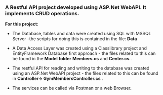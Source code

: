 ### A Restful API project developed using ASP.Net WebAPI. It implements CRUD operations.
**For this project:**
* The Database, tables and data were created using SQL with MSSQL Server -the scripts for doing this is contained in the file: **Data**
* A Data Access Layer was created using a Classlibrary project and EntityFramework Database first approach - the files related to
  this can be found in the **Model folder** **Members.cs** and **Center.cs** .
* The restful API for reading and writing to the database was created using an ASP.Net WebAPI project - the files related to this
  can be found in **Controller-> GymMembersController.cs** .

* The services can be called via Postman or a web Browser.
